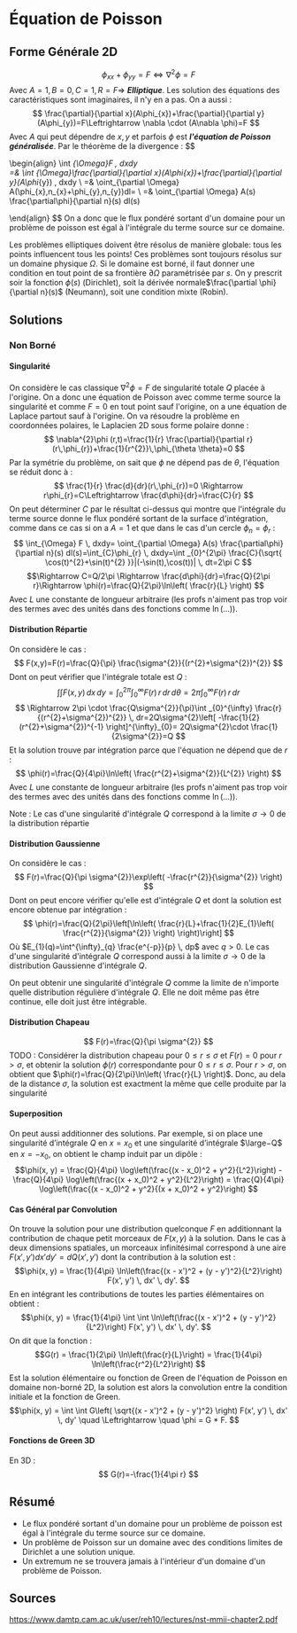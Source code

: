 # Équation de Poisson
## Forme Générale 2D
$$
\phi_{xx}+\phi_{yy}=F\Leftrightarrow \nabla^{2}\phi=F
$$
Avec $A=1,B=0,C=1,R=F\Rightarrow$ ***Elliptique***. Les solution des équations des caractéristiques sont imaginaires, il n'y en a pas.
On a aussi :
$$
\frac{\partial}{\partial x}(A\phi_{x})+\frac{\partial}{\partial y}(A\phi_{y})=F\Leftrightarrow \nabla \cdot (A\nabla \phi)=F
$$
Avec $A$ qui peut dépendre de $x,y$ et parfois $\phi$ est ***l'équation de Poisson généralisée***.
Par le théorème de la divergence :
$$

\begin{align}
\int _{\Omega}F \, dxdy  
=& \int _{\Omega}\frac{\partial}{\partial x}(A\phi_{x})+\frac{\partial}{\partial y}(A\phi_{y}) \, dxdy  \\
=& \oint_{\partial \Omega} A(\phi_{x}\,n_{x}+\phi_{y}\,n_{y})dl= \\
=& \oint_{\partial \Omega} A(s) \frac{\partial\phi}{\partial n}(s) dl(s)

\end{align}
$$
On a donc que le flux pondéré sortant d'un domaine pour un problème de poisson est égal à l'intégrale du terme source sur ce domaine.

Les problèmes elliptiques doivent être résolus de manière globale: tous les points influencent tous les points! Ces problèmes sont toujours résolus sur un domaine physique $\Omega$. Si le domaine est borné, il faut donner une condition en tout point de sa frontière $\partial \Omega$ paramétrisée par $s$. On y prescrit soir la fonction $\phi(s)$ (Dirichlet), soit la dérivée normale$\frac{\partial \phi}{\partial n}(s)$ (Neumann), soit une condition mixte (Robin).

## Solutions
### Non Borné
#### Singularité
On considère le cas classique $\nabla^{2}\phi=F$ de singularité totale $Q$ placée à l'origine. On a donc une équation de Poisson avec comme terme source la singularité et comme $F=0$ en tout point sauf l'origine, on a une équation de Laplace partout sauf à l'origine. On va résoudre la problème en coordonnées polaires, le Laplacien 2D sous forme polaire donne :
$$
\nabla^{2}\phi (r,t)=\frac{1}{r} \frac{\partial}{\partial r}(r\,\phi_{r})+\frac{1}{r^{2}}\,\phi_{\theta \theta}=0
$$
Par la symétrie du problème, on sait que $\phi$ ne dépend pas de $\theta$, l'équation se réduit donc à :
$$
\frac{1}{r} \frac{d}{dr}(r\,\phi_{r})=0 \Rightarrow r\phi_{r}=C\Leftrightarrow \frac{d\phi}{dr}=\frac{C}{r}  
$$
On peut déterminer $C$ par le résultat ci-dessus qui montre que l'intégrale du terme source donne le flux pondéré sortant de la surface d'intégration, comme dans ce cas si on a $A=1$ et que dans le cas d'un cercle $\phi_{n}=\phi_{r}$ :
$$
\int_{\Omega} F  \, dxdy= \oint_{\partial \Omega} A(s) \frac{\partial\phi}{\partial n}(s) dl(s)=\int_{C}\phi_{r}  \, dxdy=\int _{0}^{2\pi} \frac{C}{\sqrt{ \cos(t)^{2}+\sin(t)^{2} }}|(-\sin(t),\cos(t))| \, dt=2\pi C  
$$
$$\Rightarrow C=Q/2\pi \Rightarrow \frac{d\phi}{dr}=\frac{Q}{2\pi r}\Rightarrow \phi(r)=\frac{Q}{2\pi}\ln\left( \frac{r}{L} \right)  $$
Avec $L$ une constante de longueur arbitraire (les profs n'aiment pas trop voir des termes avec des unités dans des fonctions comme $\ln(\dots)$).
#### Distribution Répartie
On considère le cas :
$$
F(x,y)=F(r)=\frac{Q}{\pi} \frac{\sigma^{2}}{(r^{2}+\sigma^{2})^{2}}
$$
Dont on peut vérifier que l'intégrale totale est $Q$ :
$$\int \int F(x, y) \, dx \, dy = \int_{0}^{2\pi} \int_{0}^{\infty} F(r) \, r \, dr \, d\theta = 2\pi \int_{0}^{\infty} F(r) \, r \, dr  $$
$$
\Rightarrow 2\pi \cdot \frac{Q\sigma^{2}}{\pi}\int _{0}^{\infty} \frac{r}{(r^{2}+\sigma^{2})^{2}} \, dr=2Q\sigma^{2}\left[  -\frac{1}{2}(r^{2}+\sigma^{2})^{-1}   \right]^{\infty}_{0}=  2Q\sigma^{2}\cdot \frac{1}{2\sigma^{2}}=Q
$$
Et la solution trouve par intégration parce que l'équation ne dépend que de $r$ :
$$
\phi(r)=\frac{Q}{4\pi}\ln\left( \frac{r^{2}+\sigma^{2}}{L^{2}} \right)
$$
Avec $L$ une constante de longueur arbitraire (les profs n'aiment pas trop voir des termes avec des unités dans des fonctions comme $\ln(\dots)$).

Note : Le cas d'une singularité d'intégrale $Q$ correspond à la limite $\sigma \rightarrow {0}$ de la distribution répartie
#### Distribution Gaussienne
On considère le cas :
$$
F(r)=\frac{Q}{\pi \sigma^{2}}\exp\left( -\frac{r^{2}}{\sigma^{2}} \right)
$$
Dont on peut encore vérifier qu'elle est d'intégrale $Q$ et dont la solution est encore obtenue par intégration :
$$
\phi(r)=\frac{Q}{2\pi}\left[\ln\left( \frac{r}{L}+\frac{1}{2}E_{1}\left( \frac{r^{2}}{\sigma^{2}} \right) \right)\right]
$$
Où $E_{1}(q)=\int^{\infty}_{q} \frac{e^{-p}}{p} \, dp$ avec $q>0$. Le cas d'une singularité d'intégrale $Q$ correspond aussi à la limite $\sigma \rightarrow0$ de la distribution Gaussienne d'intégrale $Q$.

On peut obtenir une singularité d'intégrale $Q$ comme la limite de n'importe quelle distribution régulière d'intégrale $Q$. Elle ne doit même pas être continue, elle doit just être intégrable.

#### Distribution Chapeau
$$
F(r)=\frac{Q}{\pi \sigma^{2}}
$$
TODO : Considérer la distribution chapeau pour $0\leq r\leq \sigma$ et $F(r)=0$ pour $r>\sigma$, et obtenir la solution $\phi(r)$ correspondante pour $0\leq r\leq \sigma$. Pour $r> \sigma$, on obtient que $\phi(r)=\frac{Q}{2\pi}\ln\left( \frac{r}{L} \right)$. Donc, au dela de la distance $\sigma$, la solution est exactment la même que celle produite par la singularité

#### Superposition
On peut aussi additionner des solutions. Par exemple, si on place une singularité d’intégrale $Q$ en $x = x_{0}$ et une singularité d’intégrale $\large−Q$ en $x = −x_{0}$, on obtient le champ induit par un dipôle :
$$\phi(x, y) = \frac{Q}{4\pi} \log\left(\frac{(x - x_0)^2 + y^2}{L^2}\right) - \frac{Q}{4\pi} \log\left(\frac{(x + x_0)^2 + y^2}{L^2}\right) = \frac{Q}{4\pi} \log\left(\frac{(x - x_0)^2 + y^2}{(x + x_0)^2 + y^2}\right) $$
#### Cas Général par Convolution
On trouve la solution pour une distribution quelconque $F$ en additionnant la contribution de chaque petit morceaux de $F(x,y)$ à la solution. Dans le cas à deux dimensions spatiales, un morceaux infinitésimal correspond à une aire $F(x',y')dx'dy'=dQ(x',y')$ dont la contribution à la solution est :
$$\phi(x, y) = \frac{1}{4\pi} \ln\left(\frac{(x - x')^2 + (y - y')^2}{L^2}\right) F(x', y') \, dx' \, dy'. $$
En en intégrant les contributions de toutes les parties élémentaires on obtient :
$$\phi(x, y) = \frac{1}{4\pi} \int \int \ln\left(\frac{(x - x')^2 + (y - y')^2}{L^2}\right) F(x', y') \, dx' \, dy'. $$ On dit que la fonction : $$G(r) = \frac{1}{2\pi} \ln\left(\frac{r}{L}\right) = \frac{1}{4\pi} \ln\left(\frac{r^2}{L^2}\right) $$Est la solution élémentaire ou fonction de Green de l'équation de Poisson en domaine non-borné 2D,  la solution est alors la convolution entre la condition initiale et la fonction de Green.
$$\phi(x, y) = \int \int G\left( \sqrt{(x - x')^2 + (y - y')^2} \right) F(x', y') \, dx' \, dy' \quad \Leftrightarrow \quad \phi = G * F. $$
#### Fonctions de Green 3D
En 3D :
$$
G(r)=-\frac{1}{4\pi r}
$$



## Résumé
- Le flux pondéré sortant d'un domaine pour un problème de poisson est égal à l'intégrale du terme source sur ce domaine.
- Un problème de Poisson sur un domaine avec des conditions limites de Dirichlet a une solution unique.
- Un extremum ne se trouvera jamais à l'intérieur d'un domaine d'un problème de Poisson.


## Sources
https://www.damtp.cam.ac.uk/user/reh10/lectures/nst-mmii-chapter2.pdf